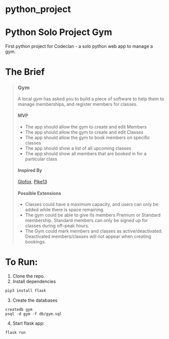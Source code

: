 # python_project

# Python Solo Project Gym

First python project for Codeclan - a solo python web app to manage a gym.

# The Brief

> ### Gym
>
> A local gym has asked you to build a piece of software to help them to manage memberships, and register members for classes.
>
> #### MVP
>
> -   The app should allow the gym to create and edit Members
> -   The app should allow the gym to create and edit Classes
> -   The app should allow the gym to book members on specific classes
> -   The app should show a list of all upcoming classes
> -   The app should show all members that are booked in for a particular class
>
> #### Inspired By
>
> [Glofox](https://www.glofox.com/club-solution/), [Pike13](https://www.pike13.com/pike13-scheduling-software-demo)
>
> #### Possible Extensions
>
> -   Classes could have a maximum capacity, and users can only be added while there is space remaining.
> -   The gym could be able to give its members Premium or Standard membership. Standard members can only be signed up for classes during off-peak hours.
> -   The Gym could mark members and classes as active/deactivated. Deactivated members/classes will not appear when creating bookings.

# To Run:

1. Clone the repo.
2. Install dependencies

```bash
pip3 install flask
```

3. Create the databases

```
createdb gym
psql -d gym -f db/gym.sql
```

4. Start flask app:

```
flask run
```



